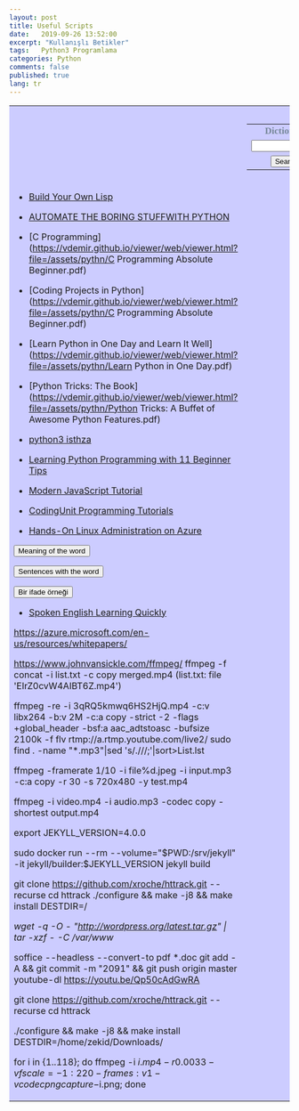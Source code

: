 ```yaml
---
layout: post
title: Useful Scripts
date:   2019-09-26 13:52:00
excerpt: "Kullanışlı Betikler"
tags:   Python3 Programlama 
categories: Python
comments: false
published: true
lang: tr
---
```


<form action="http://www.dictionaryone.com/dic.php" method="post" target="_parent" style="margin-bottom:0;margin-top:0">
<table align="center" bgColor="#ccccff" border="0" cellPadding="0" cellSpacing="0">
<tr><td><img style="display:block;border:none;margin:0" src="http://www.dictionaryone.com/g1.gif" width="8" height="8"></td>
<td></td><td><img style="display:block;border:none;margin:0" src="http://www.dictionaryone.com/g2.gif" width="8" height="8"></td></tr>
<tr><td></td><td>
<table bgColor="#ccccff" border="0" cellPadding="0" cellSpacing="0">
<tr><td align="center" valign="top" width="100%" height="22"><a href="http://www.dictionaryone.com/" style="font-family:Verdana;font-size:17px;color:#778899;font-weight:bold;text-decoration:none">Dictionary</a></td></tr><tr><td align="center">
<input type="text" style="font-family:arial;font-size:13px;width:127px;font-weight:bold;padding-left:5px" name="word_form" value="">
</td></tr><tr><td align="center" style="padding-top:3px">
<input style="font-family:arial;font-size:13px" type="submit" value="Search">
</td></tr></table>
</td><td></td></tr>
<tr><td>

 
*  [Build Your Own Lisp](https://vdemir.github.io/viewer/web/viewer.html?file=/assets/lisp-c/Build-Your-Own-Lisp.pdf)
 
*  [AUTOMATE THE BORING STUFFWITH PYTHON](https://vdemir.github.io/viewer/web/viewer.html?file=/assets/pythn/automate-the-boring-stuff-with-python-2015-.pdf)
*  [C Programming](https://vdemir.github.io/viewer/web/viewer.html?file=/assets/pythn/C Programming Absolute Beginner.pdf)
*  [Coding Projects in Python](https://vdemir.github.io/viewer/web/viewer.html?file=/assets/pythn/C Programming Absolute Beginner.pdf)
*  [Learn Python in One Day and Learn It Well](https://vdemir.github.io/viewer/web/viewer.html?file=/assets/pythn/Learn Python in One Day.pdf)
*  [Python Tricks: The Book](https://vdemir.github.io/viewer/web/viewer.html?file=/assets/pythn/Python Tricks: A Buffet of Awesome Python Features.pdf)

*  [python3 isthza](https://vdemir.github.io/viewer/web/viewer.html?file=https://vdemir.github.io/assets/istihza/python3.pdf)
*  [Learning Python Programming with 11 Beginner Tips](https://vdemir.github.io/viewer/web/viewer.html?file=https://vdemir.github.io/assets/pythn/Learning-Tips.pdf)
*  [Modern JavaScript Tutorial](https://javascript.info)
*  [CodingUnit Programming Tutorials](https://www.codingunit.com/)
*  [Hands-On Linux Administration on Azure](https://www.codingunit.com/)


<div class="teaser clearfix"></div>

<script>
function myFunction3() {
    if (document.getElementById('id03').style.display === 'none') {
        document.getElementById('id03').style.display='block';
    } else {
        document.getElementById('id03').style.display='none';
    }
}
</script>

<button  onclick="myFunction3()">Meaning of the word</button> 

<div id="id03" style="display:none">

 {% highlight text  linenos=table %}
 - invoke: yardıma çağırmak
 - threat: tehdit, tehlike; tehdit etmek
 - complain: şikayet etmek, yakınmak
 - slander: iftira etmek
 - comprehebd: anlamak, kavramak
 - thaw: karı ve buzu eritmek
 - slip: kayma; ayak kayması; sürçmek; ufak hata
 - aspect: görünüş, manzara; yüz, cephe, hat
 - wonder: hayran olmak, şüphe ve meraka düşmek
 - rather than: tercihen
 - significant: manalı, ehemniyetli
 - outcome: netice, sonuç
 - comprehension: anlama, kavramak
 - curriculum: müfredat, öğretim programı
 - encompass: kapsamak, kuşatmak
 - enhance: arttırmak
 - arguably: muhtemelen
 - prominent: öne çıkan
 - altering: değişim
 - as involved as: oldukça meşgul
 - exhaustive: teferruatlı, kapsamlı
 - counterparts: benzerleri, tamamlayıcıları
{% endhighlight %}
</div>

<div class="teaser clearfix"></div>

<script>
function myFunction2() {
    if (document.getElementById('id02').style.display === 'none') {
        document.getElementById('id02').style.display='block';
    } else {
        document.getElementById('id02').style.display='none';
    }
}
</script>

<button  onclick="myFunction2()">Sentences with the word</button> 

<div id="id02" style="display:none">

 {% highlight text  linenos=table %}
 - Australian engineers brought significant innovation to gold and metalliferous mining.
 - The threat of a thunderstorm made it necessary to cancel the picnic.
 - Officials complain that some reporters have prejudged the outcome of the investigation.
 - In such cases, luck plays a part and it might well decide the outcome of the match.
 - An expression could invoke recursive functions or entire subprograms, for example.
 - The numinous quality of the sunset changed a familiar landscape beyond recognition.
 - Both types of curriculum encompass listening comprehension, speaking, reading, writing, and grammar components.
{% endhighlight %}
</div>


<script>
function myFunction() {
    if (document.getElementById('id0').style.display === 'none') {
        document.getElementById('id0').style.display='block';
    } else {
        document.getElementById('id0').style.display='none';
    }
}
</script>
<div class="teaser clearfix"></div>

<button  onclick="myFunction()">Bir ifade örneği</button> 

<div id="id0" style="display:none">

 {% highlight text  linenos=table %}
 - Avusturalyalı mühendisler altın ve metal zengin madenciliğine önemli yenilikler getirdi.
 - Fırtına tehdidi pikniği iptal etmeyi gerekli kıldı.
 - Yetkililer, bazı gazetecilerin soruşturma sonucuna peşin hüküm verdiğinden şikayet ediyor.
 - Bu gibi durumlarda şans bir rol oynar ve maçın sonucuna iyi karar verebilir.
 - Bir ifade, örneğin özyinelemeli işlevleri veya tüm alt programlarını çağırabilir.
 - Günbatımının akıl almaz kalitesi, tanıdık bir manzarayı tanınmayacak kadar değiştirdi.
 - Her iki tür müfredat da dinleme, anlama, konuşma, okuma, yazma ve gramer bileşenlerini kapsar.
{% endhighlight %}
</div>


*  [Spoken English Learning Quickly](https://vdemir.github.io/viewer/web/viewer.html?file=/assets/lg/spoken-english-laerning-quickly.pdf)

https://azure.microsoft.com/en-us/resources/whitepapers/

  https://www.johnvansickle.com/ffmpeg/
ffmpeg -f concat -i list.txt -c copy merged.mp4 (list.txt: file 'EIrZ0cvW4AIBT6Z.mp4')


  ffmpeg -re -i 3qRQ5kmwq6HS2HjQ.mp4 -c:v libx264 -b:v 2M -c:a copy -strict -2 -flags +global_header -bsf:a aac_adtstoasc -bufsize 2100k -f flv rtmp://a.rtmp.youtube.com/live2/
sudo find . -name "*.mp3"|sed 's/\.\///;'|sort>List.lst

ffmpeg -framerate 1/10 -i file%d.jpeg -i input.mp3  -c:a copy  -r 30 -s 720x480 -y test.mp4

ffmpeg -i video.mp4 -i audio.mp3 -codec copy -shortest output.mp4

export JEKYLL_VERSION=4.0.0

sudo docker run --rm   --volume="$PWD:/srv/jekyll"   -it jekyll/builder:$JEKYLL_VERSION   jekyll build


git clone https://github.com/xroche/httrack.git --recurse
cd httrack
./configure && make -j8 && make install DESTDIR=/

*wget -q -O - "http://wordpress.org/latest.tar.gz" | tar -xzf - -C /var/www*

soffice --headless --convert-to pdf *.doc
git add -A &&  git commit -m "2091" && git push origin master
youtube-dl https://youtu.be/Qp50cAdGwRA


git clone https://github.com/xroche/httrack.git --recurse
cd httrack

./configure && make -j8 && make install DESTDIR=/home/zekid/Downloads/

for i in {1..118}; do ffmpeg -i $i.mp4 -r 0.0033 -vf scale=-1:220 -frames:v 1 -vcodec png capture-$i.png; done

